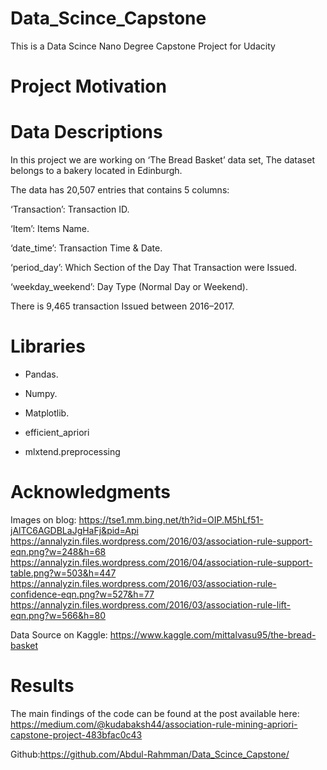 # Data_Scince_Capstone
This is a Data Scince Nano Degree Capstone Project for Udacity 

# Project Motivation



# Data Descriptions

In this project we are working on ‘The Bread Basket’ data set,
The dataset belongs to a bakery located in Edinburgh.

The data has 20,507 entries that contains 5 columns:

‘Transaction’: Transaction ID.

‘Item’: Items Name.

‘date_time’: Transaction Time & Date.

‘period_day’: Which Section of the Day That Transaction were Issued.

‘weekday_weekend’: Day Type (Normal Day or Weekend).

There is 9,465 transaction Issued between 2016–2017.


# Libraries
* Pandas.

* Numpy.

* Matplotlib.

* efficient_apriori

* mlxtend.preprocessing



# Acknowledgments
Images on blog:
https://tse1.mm.bing.net/th?id=OIP.M5hLf51-jAlTC6AGDBLaJgHaFj&pid=Api
https://annalyzin.files.wordpress.com/2016/03/association-rule-support-eqn.png?w=248&h=68
https://annalyzin.files.wordpress.com/2016/04/association-rule-support-table.png?w=503&h=447
https://annalyzin.files.wordpress.com/2016/03/association-rule-confidence-eqn.png?w=527&h=77
https://annalyzin.files.wordpress.com/2016/03/association-rule-lift-eqn.png?w=566&h=80


Data Source on Kaggle:
https://www.kaggle.com/mittalvasu95/the-bread-basket

# Results

The main findings of the code can be found at the post available here:
https://medium.com/@kudabaksh44/association-rule-mining-apriori-capstone-project-483bfac0c43

Github:https://github.com/Abdul-Rahmman/Data_Scince_Capstone/
